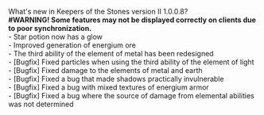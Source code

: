 What's new in Keepers of the Stones version II 1.0.0.8?<br />
**#WARNING! Some features may not be displayed correctly on clients due to poor synchronization.**
<br />- Star potion now has a glow
<br />- Improved generation of energium ore
<br />- The third ability of the element of metal has been redesigned
<br />- [Bugfix] Fixed particles when using the third ability of the element of light
<br />- [Bugfix] Fixed damage to the elements of metal and earth
<br />- [Bugfix] Fixed a bug that made shadows practically invulnerable
<br />- [Bugfix] Fixed a bug with mixed textures of energium armor
<br />- [Bugfix] Fixed a bug where the source of damage from elemental abilities was not determined
